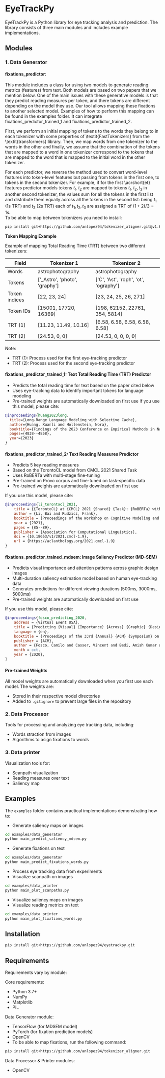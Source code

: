 # EyeTrackPy

EyeTrackPy is a Python library for eye tracking analysis and prediction. The library consists of three main modules and includes example implementations.

## Modules

### 1. Data Generator
#### fixations_predictor:
This module includes a class for using two models to generate reading metrics (features) from text. Both models are based on two papers that we mention below. One of the main issues with these generative models is that they predict reading measures per token, and there tokens are different depending on the model they use. Our tool allows mapping these fixations to another selected model. Examples of how to perform this mapping can be found in the examples folder.
It can integrate fixations_predictor_trained_1 and fixations_predictor_trained_2.

First, we perform an initial mapping of tokens to the words they belong to in each tokenizer with some properties of \textit{FastTokenizers} from the \textit{transformers} library. Then, we map words from one tokenizer to the words in the other and finally, we assume that the combination of the tokens that are mapped to a word in one tokenizer correspond to the tokens that are mapped to the word that is mapped to the initial word in the other tokenizer. 

For each predictor, we reverse the method used to convert word-level features into token-level features but passing from tokens in the first one, to tokens in the second tokenizer. For example, if for the first \acrshort{et} features predictor models tokens $t_{1},t_{2}$ are mapped to tokens $t_{1},t_{2},t_{3}$ in another second tokenizer, the values sum for all the tokens in the first list and distribute them equally across all the tokens in the second list: being $t_{1}$ (1s TRT) and $t_{2}$ (2s TRT) each of $t_{1},t_{2},t_{3}$ are assigned a TRT of $(1+2)/3=1s$.  
To be able to map between tokenizers you need to install:
```sh
pip install git+https://github.com/anlopez94/tokenizer_aligner.git@v1.0.0
```
**Token Mapping Example**

Example of mapping Total Reading Time (TRT) between two different tokenizers:

| Field | Tokenizer 1 | Tokenizer 2 |
|-------|-------------|-------------|
| Words | astrophotography | astrophotography |
| Tokens | ['_Astro', 'photo', 'graphy'] | ['Ċ', 'Ast', 'roph', 'ot', 'ography'] |
| Token indices | [22, 23, 24] | [23, 24, 25, 26, 271] |
| Token IDs | [15001, 17720, 16369] | [198, 62152, 22761, 354, 5814] |
| TRT (1) | [11.23, 11.49, 10.16] | [6.58, 6.58, 6.58, 6.58, 6.58] |
| TRT (2) | [24.53, 0, 0] | [24.53, 0, 0, 0, 0] |

Note:
- TRT (1): Process used for the first eye-tracking predictor
- TRT (2): Process used for the second eye-tracking predictor

#### fixations_predictor_trained_1: Text Total Reading Time (TRT) Predictor
- Predicts the total reading time for text based on the paper cited below
- Uses eye-tracking data to identify important tokens for language modeling
- Pre-trained weights are automatically downloaded on first use
If you use this model, please cite:
```bibtex
@inproceedings{huang2023long,
  title={Long-Range Language Modeling with Selective Cache},
  author={Huang, Xuanli and Hollenstein, Nora},
  booktitle={Findings of the 2023 Conference on Empirical Methods in Natural Language Processing},
  pages={4838--4858},
  year={2023}
}
```
#### fixations_predictor_trained_2: Text Reading Measures Predictor
- Predicts 5 key reading measures
- Based on the TorontoCL model from CMCL 2021 Shared Task
- Uses RoBERTa with multi-stage fine-tuning
- Pre-trained on Provo corpus and fine-tuned on task-specific data
- Pre-trained weights are automatically downloaded on first use

If you use this model, please cite:
```bibtex
@inproceedings{li_torontocl_2021,
    title = {{TorontoCL} at {CMCL} 2021 {Shared} {Task}: {RoBERTa} with {Multi}-{Stage} {Fine}-{Tuning} for {Eye}-{Tracking} {Prediction}},
    author = {Li, Bai and Rudzicz, Frank},
    booktitle = {Proceedings of the Workshop on Cognitive Modeling and Computational Linguistics},
    year = {2021},
    pages = {85--89},
    publisher = {Association for Computational Linguistics},
    doi = {10.18653/v1/2021.cmcl-1.9},
    url = {https://aclanthology.org/2021.cmcl-1.9}
}
```

#### fixations_predictor_trained_mdsem: Image Saliency Predictor (MD-SEM)
- Predicts visual importance and attention patterns across graphic design images
- Multi-duration saliency estimation model based on human eye-tracking data
- Generates predictions for different viewing durations (500ms, 3000ms, 5000ms)
- Pre-trained weights are automatically downloaded on first use

If you use this model, please cite:
```bibtex
@inproceedings{fosco_predicting_2020,
	address = {Virtual Event USA},
	title = {Predicting {Visual} {Importance} {Across} {Graphic} {Design} {Types}},
	language = {en},
	booktitle = {Proceedings of the 33rd {Annual} {ACM} {Symposium} on {User} {Interface} {Software} and {Technology}},
	publisher = {ACM},
	author = {Fosco, Camilo and Casser, Vincent and Bedi, Amish Kumar and O'Donovan, Peter and Hertzmann, Aaron and Bylinskii, Zoya},
	month = oct,
	year = {2020},
}
```
#### Pre-trained Weights
All model weights are automatically downloaded when you first use each model. The weights are:
- Stored in their respective model directories
- Added to `.gitignore` to prevent large files in the repository

### 2. Data Processor
Tools for processing and analyzing eye tracking data, including:
- Words straction from images
- Algorithms to asign fixations to words

### 3. Data printer
Visualization tools for:
- Scanpath visualization
- Reading measures over text
- Saliency map 

## Examples
The `examples` folder contains practical implementations demonstrating how to:
- Generate saliency maps on images
```bash
cd examples/data_generator
python main_predict_saliency_mdsem.py 
```
- Generate fixations on text
```bash
cd examples/data_generator
python main_predict_fixations_words.py 
```
- Process eye tracking data from experiments
- Visualize scanpath on images
```bash
cd examples/data_printer
python main_plot_scanpaths.py
```

- Visualize saliency maps on images
- Visualize reading metrics on text
```bash
cd examples/data_printer
python main_plot_fixations_words.py
```

## Installation

```sh
pip install git+https://github.com/anlopez94/eyetrackpy.git
```


## Requirements
Requirements vary by module:

Core requirements:
- Python 3.7+
- NumPy
- Matplotlib
- PIL

Data Generator module:
- TensorFlow (for MDSEM model)
- PyTorch (for fixation prediction models)
- OpenCV
- To be able to map fixations, run the following command:

```sh
pip install git+https://github.com/anlopez94/tokenizer_aligner.git
```

Data Processor & Printer modules:
- OpenCV



